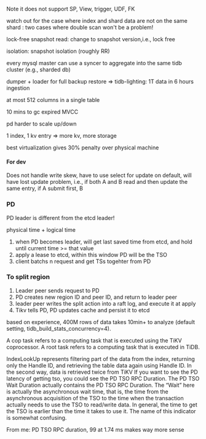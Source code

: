 Note it does not support SP, View, trigger, UDF, FK 

watch out for the case where index and shard data are not on the same shard : two cases where double scan won't be a problem! 

lock-free snapshot read: change to snapshot version,i.e., lock free

isolation: snapshot isolation (roughly RR)

every mysql master can use a syncer to aggregate into the same tidb cluster (e.g., sharded db)

dumper + loader for full backup restore => tidb-lighting: 1T data in 6 hours ingestion

at most 512 columns in a single table 

10 mins to gc expired MVCC

pd harder to scale up/down

1 index, 1 kv entry => more kv, more storage

best virtualization gives 30% penalty over physical machine

#### For dev 

Does not handle write skew, have to use select for update
on default, will have lost update problem, i.e., if both A and B read and then update the same entry, if A submit first, B 

### PD

PD leader is different from the etcd leader!

physical time + logical time
1. when PD becomes leader, will get last saved time from etcd, and hold until current time >= that value
2. apply a lease to etcd, within this window PD will be the TSO
3. client batchs n request and get TSs togehter from PD

### To split region
1. Leader peer sends request to PD
2. PD creates new region ID and peer ID, and return to leader peer
3. leader peer writes the split action into a raft log, and execute it at apply
4. Tikv tells PD, PD updates cache and persist it to etcd

based on experience, 400M rows of data takes 10min+ to analyze (default setting, tidb_build_stats_concurrency=4).

A cop task refers to a computing task that is executed using the TiKV coprocessor. A root task refers to a computing task that is executed in TiDB.

 IndexLookUp represents filtering part of the data from the index, returning only the Handle ID, and retrieving the table data again using Handle ID. In the second way, data is retrieved twice from TiKV
If you want to see the PD latency of getting tso, you could see the PD TSO RPC Duration. The PD TSO Wait Duration actually contains the PD TSO RPC Duration. The “Wait” here is actually the asynchronous wait time, that is, the time from the asynchronous acquisition of the TSO to the time when the transaction actually needs to use the TSO to read/write data. In general, the time to get the TSO is earlier than the time it takes to use it. The name of this indicator is somewhat confusing.

From me: PD TSO RPC duration, 99 at 1.74 ms makes way more sense

